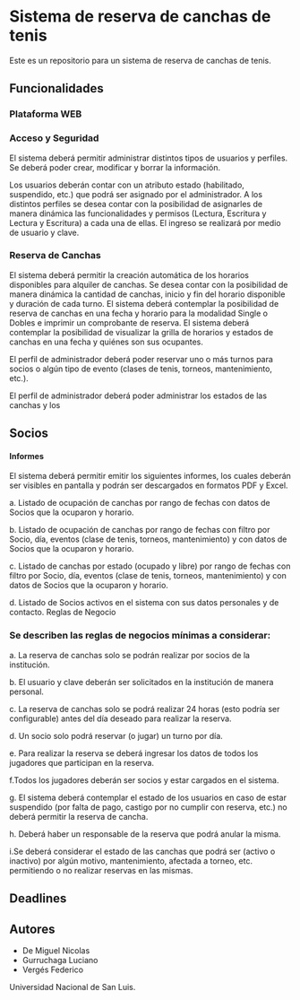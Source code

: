 # **Sistema de reserva de canchas de tenis**

Este es un repositorio para un sistema de reserva de canchas de tenis.

## Funcionalidades

### Plataforma WEB

### Acceso y Seguridad

El sistema deberá permitir administrar distintos tipos de usuarios y perfiles. Se deberá
poder crear, modificar y borrar la información.

Los usuarios deberán contar con un atributo estado (habilitado, suspendido, etc.) que
podrá ser asignado por el administrador.
A los distintos perfiles se desea contar con la posibilidad de asignarles de manera
dinámica las funcionalidades y permisos (Lectura, Escritura y Lectura y Escritura) a cada
una de ellas.
El ingreso se realizará por medio de usuario y clave.

### Reserva de Canchas

El sistema deberá permitir la creación automática de los horarios disponibles para alquiler
de canchas. Se desea contar con la posibilidad de manera dinámica la cantidad de
canchas, inicio y fin del horario disponible y duración de cada turno.
El sistema deberá contemplar la posibilidad de reserva de canchas en una fecha y horario
para la modalidad Single o Dobles e imprimir un comprobante de reserva.
El sistema deberá contemplar la posibilidad de visualizar la grilla de horarios y estados de
canchas en una fecha y quiénes son sus ocupantes.

El perfil de administrador deberá poder reservar uno o más turnos para socios o algún
tipo de evento (clases de tenis, torneos, mantenimiento, etc.).

El perfil de administrador deberá poder administrar los estados de las canchas y los

## Socios

#### Informes

El sistema deberá permitir emitir los siguientes informes, los cuales deberán ser visibles
en pantalla y podrán ser descargados en formatos PDF y Excel.

a. Listado de ocupación de canchas por rango de fechas con datos de Socios que la
ocuparon y horario.

b. Listado de ocupación de canchas por rango de fechas con filtro por Socio, día,
eventos (clase de tenis, torneos, mantenimiento) y con datos de Socios que la
ocuparon y horario.

c. Listado de canchas por estado (ocupado y libre) por rango de fechas con filtro
por Socio, día, eventos (clase de tenis, torneos, mantenimiento) y con datos de
Socios que la ocuparon y horario.

d. Listado de Socios activos en el sistema con sus datos personales y de contacto.
Reglas de Negocio

### Se describen las reglas de negocios mínimas a considerar:

a. La reserva de canchas solo se podrán realizar por socios de la institución.

b. El usuario y clave deberán ser solicitados en la institución de manera personal.

c. La reserva de canchas solo se podrá realizar 24 horas (esto podría ser
configurable) antes del día deseado para realizar la reserva.

d. Un socio solo podrá reservar (o jugar) un turno por día.

e. Para realizar la reserva se deberá ingresar los datos de todos los jugadores que
participan en la reserva.

f.Todos los jugadores deberán ser socios y estar cargados en el sistema.

g. El sistema deberá contemplar el estado de los usuarios en caso de estar
suspendido (por falta de pago, castigo por no cumplir con reserva, etc.) no deberá
permitir la reserva de cancha.

h. Deberá haber un responsable de la reserva que podrá anular la misma.

i.Se deberá considerar el estado de las canchas que podrá ser (activo o inactivo)
por algún motivo, mantenimiento, afectada a torneo, etc. permitiendo o no
realizar reservas en las mismas.

## **Deadlines**

## **Autores**

* De Miguel Nicolas
* Gurruchaga Luciano
* Vergés Federico

Universidad Nacional de San Luis.
